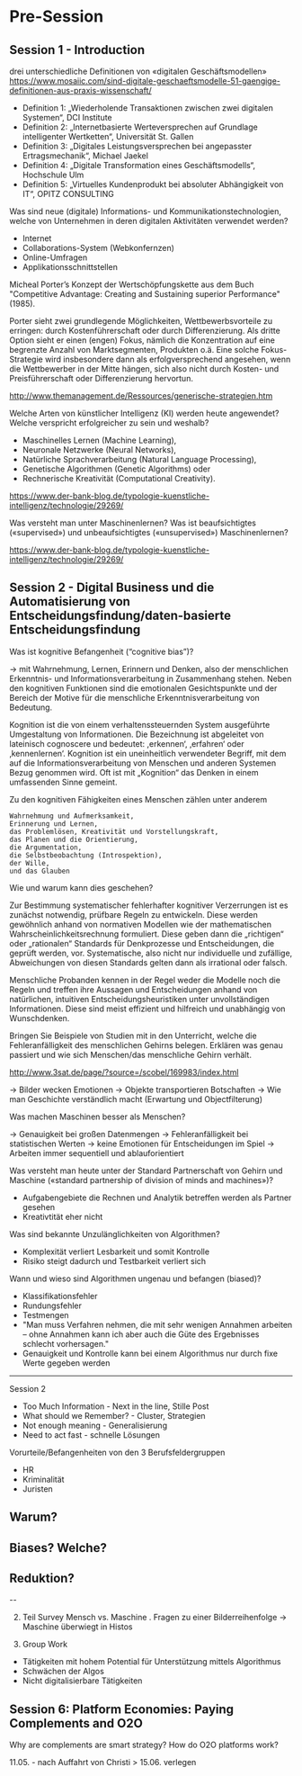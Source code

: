 # Pre-Session 

## Session 1 - Introduction

drei unterschiedliche Definitionen von «digitalen Geschäftsmodellen»
https://www.mosaiic.com/sind-digitale-geschaeftsmodelle-51-gaengige-definitionen-aus-praxis-wissenschaft/

 - Definition 1: „Wiederholende Transaktionen zwischen zwei digitalen Systemen“, DCI Institute
 - Definition 2: „Internetbasierte Werteversprechen auf Grundlage intelligenter Wertketten“, Universität St. Gallen
 - Definition 3: „Digitales Leistungsversprechen bei angepasster Ertragsmechanik“, Michael Jaekel
 - Definition 4: „Digitale Transformation eines Geschäftsmodells“, Hochschule Ulm
 - Definition 5: „Virtuelles Kundenprodukt bei absoluter Abhängigkeit von IT“, OPITZ CONSULTING

Was sind neue (digitale) Informations- und Kommunikationstechnologien, welche von Unternehmen in deren digitalen Aktivitäten verwendet werden?

 - Internet
 - Collaborations-System (Webkonfernzen)
 - Online-Umfragen
 - Applikationsschnittstellen

Micheal Porter’s Konzept der Wertschöpfungskette aus dem Buch "Competitive Advantage: Creating and Sustaining superior Performance" (1985).

Porter sieht zwei grundlegende Möglichkeiten, Wettbewerbsvorteile zu erringen: durch Kostenführerschaft oder durch Differenzierung. Als dritte Option sieht er einen (engen) Fokus, nämlich die Konzentration auf eine begrenzte Anzahl von Marktsegmenten, Produkten o.ä. Eine solche Fokus-Strategie wird insbesondere dann als erfolgversprechend angesehen, wenn die Wettbewerber in der Mitte hängen, sich also nicht durch Kosten- und Preisführerschaft oder Differenzierung hervortun.

http://www.themanagement.de/Ressources/generische-strategien.htm

Welche Arten von künstlicher Intelligenz (KI) werden heute angewendet? Welche verspricht erfolgreicher zu sein und weshalb?

 - Maschinelles Lernen (Machine Learning),
 - Neuronale Netzwerke (Neural Networks),
 - Natürliche Sprachverarbeitung (Natural Language Processing),
 - Genetische Algorithmen (Genetic Algorithms) oder
 - Rechnerische Kreativität (Computational Creativity).

https://www.der-bank-blog.de/typologie-kuenstliche-intelligenz/technologie/29269/

Was versteht man unter Maschinenlernen? Was ist beaufsichtigtes («supervised») und unbeaufsichtigtes («unsupervised») Maschinenlernen?

https://www.der-bank-blog.de/typologie-kuenstliche-intelligenz/technologie/29269/

## Session 2 - Digital Business und die Automatisierung von Entscheidungsfindung/daten-basierte Entscheidungsfindung

Was ist kognitive Befangenheit (“cognitive bias”)?

 -> mit Wahrnehmung, Lernen, Erinnern und Denken, also der menschlichen Erkenntnis- und Informationsverarbeitung in Zusammenhang stehen. Neben den kognitiven Funktionen sind die emotionalen Gesichtspunkte und der Bereich der Motive für die menschliche Erkenntnisverarbeitung von Bedeutung.

Kognition ist die von einem verhaltenssteuernden System ausgeführte Umgestaltung von Informationen. Die Bezeichnung ist abgeleitet von lateinisch cognoscere und bedeutet: ,erkennen‘, ‚erfahren‘ oder ‚kennenlernen‘. Kognition ist ein uneinheitlich verwendeter Begriff, mit dem auf die Informationsverarbeitung von Menschen und anderen Systemen Bezug genommen wird. Oft ist mit „Kognition“ das Denken in einem umfassenden Sinne gemeint.

Zu den kognitiven Fähigkeiten eines Menschen zählen unter anderem

    Wahrnehmung und Aufmerksamkeit,
    Erinnerung und Lernen,
    das Problemlösen, Kreativität und Vorstellungskraft,
    das Planen und die Orientierung,
    die Argumentation,
    die Selbstbeobachtung (Introspektion),
    der Wille,
    und das Glauben

Wie und warum kann dies geschehen?

Zur Bestimmung systematischer fehlerhafter kognitiver Verzerrungen ist es zunächst notwendig, prüfbare Regeln zu entwickeln. Diese werden gewöhnlich anhand von normativen Modellen wie der mathematischen Wahrscheinlichkeitsrechnung formuliert. Diese geben dann die „richtigen“ oder „rationalen“ Standards für Denkprozesse und Entscheidungen, die geprüft werden, vor. Systematische, also nicht nur individuelle und zufällige, Abweichungen von diesen Standards gelten dann als irrational oder falsch.

Menschliche Probanden kennen in der Regel weder die Modelle noch die Regeln und treffen ihre Aussagen und Entscheidungen anhand von natürlichen, intuitiven Entscheidungsheuristiken unter unvollständigen Informationen. Diese sind meist effizient und hilfreich und unabhängig von Wunschdenken.

Bringen Sie Beispiele von Studien mit in den Unterricht, welche die Fehleranfälligkeit des menschlichen Gehirns belegen. 
Erklären was genau passiert und wie sich Menschen/das menschliche Gehirn verhält.

http://www.3sat.de/page/?source=/scobel/169983/index.html

 -> Bilder wecken Emotionen
 -> Objekte transportieren Botschaften
 -> Wie man Geschichte verständlich macht (Erwartung und Objectfilterung)

Was machen Maschinen besser als Menschen?

 -> Genauigkeit bei großen Datenmengen
 -> Fehleranfälligkeit bei statistischen Werten
 -> keine Emotionen für Entscheidungen im Spiel
 -> Arbeiten immer sequentiell und ablauforientiert

Was versteht man heute unter der Standard Partnerschaft von Gehirn und Maschine («standard partnership of division of minds and machines»)?

 - Aufgabengebiete die Rechnen und Analytik betreffen werden als Partner gesehen
 - Kreativtität eher nicht

Was sind bekannte Unzulänglichkeiten von Algorithmen? 
 
 - Komplexität verliert Lesbarkeit und somit Kontrolle
 - Risiko steigt dadurch und Testbarkeit verliert sich

Wann und wieso sind Algorithmen ungenau und befangen (biased)?

 - Klassifikationsfehler
 - Rundungsfehler
 - Testmengen
 - "Man muss Verfahren nehmen, die mit sehr wenigen Annahmen arbeiten – ohne Annahmen kann ich aber auch die Güte des Ergebnisses schlecht vorhersagen."
 - Genauigkeit und Kontrolle kann bei einem Algorithmus nur durch fixe Werte gegeben werden

-----
Session 2

 - Too Much Information - Next in the line, Stille Post
 - What should we Remember? - Cluster, Strategien
 - Not enough meaning - Generalisierung
 - Need to act fast - schnelle Lösungen

Vorurteile/Befangenheiten von den 3 Berufsfeldergruppen
 - HR
 - Kriminalität
 - Juristen

Warum?
 - 
Biases? Welche?
 - 
Reduktion?
 - 

--

2. Teil Survey Mensch vs. Maschine
 . Fragen zu einer Bilderreihenfolge
 -> Maschine überwiegt in Histos

3. Group Work
 - Tätigkeiten mit hohem Potential für Unterstützung mittels Algorithmus
 - Schwächen der Algos
 - Nicht digitalisierbare Tätigkeiten


## Session 6: Platform Economies: Paying Complements and O2O

Why are complements are smart strategy?
How do O2O platforms work?

11.05. - nach Auffahrt von Christi > 15.06. verlegen
